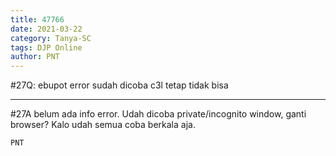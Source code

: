 ```yaml
---
title: 47766
date: 2021-03-22
category: Tanya-SC
tags: DJP Online
author: PNT
---
```


#27Q: ebupot error sudah dicoba c3l tetap tidak bisa

---

#27A belum ada info error. Udah dicoba private/incognito window, ganti browser? Kalo udah semua coba berkala aja.

`PNT`
